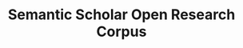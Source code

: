 ---
citation: 'Waleed Ammar et al. 2018. Construction of the Literature Graph in Semantic
  Scholar. NAACL https://www.semanticscholar.org/paper/09e3cf5704bcb16e6657f6ceed70e93373a54618 '
cost: None
description: 'Semantic Scholar''s records for research papers published in all fields
  provided as an easy-to-use JSON archive. '
last_edit: Wed, 01 Dec 2021 19:36:12 GMT
location: https://api.semanticscholar.org/corpus
maintained_by: Semantic Scholar, feedback@semanticscholar.org
record_creation_timestamp: 12/7/2020 17:20:46
shortname: sem_scholar_open_research
tags:
- citation
- scholarly literature
terms_of_use: ODC-BY
title: Semantic Scholar Open Research Corpus
uuid: ff4ffcf9-5721-4148-ac59-140b9ed4dab5
---